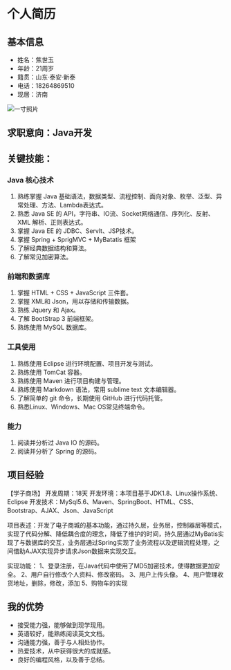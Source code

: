 # 个人简历

## 基本信息
- 姓名：焦世玉
- 年龄：21周岁
- 籍贯：山东·泰安·新泰
- 电话：18264869510
- 现居：济南

![一寸照片]()

## 求职意向：Java开发

## 关键技能：
### Java 核心技术
1. 熟练掌握 Java 基础语法，数据类型、流程控制、面向对象、枚举、泛型、异常处理、方法、Lambda表达式。
2. 熟悉 Java SE 的 API，字符串、IO流、Socket网络通信、序列化、反射、XML 解析、正则表达式。
3. 掌握 Java EE 的 JDBC、Servlt、JSP技术。
4. 掌握 Spring + SprigMVC + MyBatatis 框架
5. 了解经典数据结构和算法。
6. 了解常见加密算法。

### 前端和数据库
1. 掌握 HTML + CSS + JavaScript 三件套。
2. 掌握 XML和 Json，用以存储和传输数据。
3. 熟练 Jquery 和 Ajax。
4. 了解 BootStrap 3 前端框架。
5. 熟练使用 MySQL 数据库。

### 工具使用
1. 熟练使用 Eclipse 进行环境配置、项目开发与测试。
2. 熟练使用 TomCat 容器。
3. 熟练使用 Maven 进行项目构建与管理。
4. 熟练使用 Markdown 语法，常用 sublime text 文本编辑器。
5. 了解简单的 git 命令，长期使用 GitHub 进行代码托管。
6. 熟悉Linux、Windows、Mac OS常见终端命令。

### 能力
1. 阅读并分析过 Java IO 的源码。
2. 阅读并分析了 Spring 的源码。

## 项目经验
【学子商场】
开发周期：18天
开发环境：本项目基于JDK1.8、Linux操作系统、Eclipse
开发技术：MySql5.6、Maven、SpringBoot、HTML、CSS、Bootstrap、AJAX、Json、JavaScript

项目表述：开发了电子商城的基本功能，通过持久层，业务层，控制器层等模式，实现了代码分解、降低耦合度的理念，降低了维护的时间，持久层通过MyBatis实现了与数据库的交互，业务层通过Spring实现了业务流程以及逻辑流程处理，之间借助AJAX实现异步请求Json数据来实现交互。

实现功能：
1、登录注册，在Java代码中使用了MD5加密技术，使得数据更加安全。
2、用户自行修改个人资料、修改密码。
3、用户上传头像。
4、用户管理收货地址，删除，修改，添加
5、购物车的实现

## 我的优势

- 接受能力强，能够做到现学现用。
- 英语较好，能熟练阅读英文文档。
- 沟通能力强，善于与人相处协作。
- 热爱技术，从中获得很大的成就感。
- 良好的编程风格，以及善于总结。
